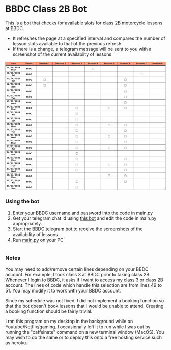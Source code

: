 # BBDC Class 2B Bot
This is a bot that checks for available slots for class 2B motorcycle lessons at BBDC. 

- It refreshes the page at a specified interval and compares the number of lesson slots available to that of the previous refresh
- If there is a change, a telegram message will be sent to you with a screenshot of the current availabilty of lessons

![Telegram bot screenshot example](https://github.com/cplAloysius/BBDC-2B-Bot/blob/main/table.png?raw=true)

### Using the bot
1. Enter your BBDC username and password into the code in main.py
2. Get your telegram chat id using [this bot](https://t.me/get_id_bot) and edit the code in main.py appropriately. 
3. Start the [BBDC telegram bot](https://t.me/AloysiusBBDCBot) to receive the screenshots of the availability of lessons.
4. Run [main.py](https://github.com/cplAloysius/BBDC-2B-Bot/blob/main/main.py) on your PC

#

### Notes
You may need to add/remove certain lines depending on your BBDC account. For example, I took class 3 at BBDC prior to taking class 2B. Whenever I login to BBDC, it asks if I want to access my class 3 or class 2B account. The lines of code which handle this selection are from lines 49 to 51. You may modify it to work with your BBDC account.

Since my schedule was not fixed, I did not implement a booking function so that the bot doesn't book lessons that I would be unable to attend. Creating a booking function should be fairly trivial.

I ran this program on my desktop in the background while on Youtube/Netflix/gaming. I occasionally left it to run while I was out by running the "caffeinate" command on a new terminal window (MacOS). You may wish to do the same or to deploy this onto a free hosting service such as heroku.
